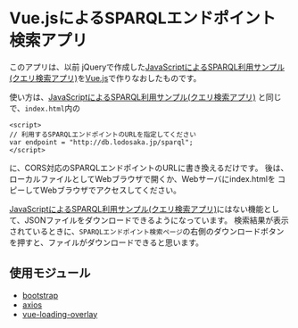 # Vue.jsによるSPARQLエンドポイント検索アプリ

このアプリは、以前 jQueryで作成した[JavaScriptによるSPARQL利用サンプル(クエリ検索アプリ)](https://github.com/uedayou/simple-sparqlsearch-js)を[Vue.js](https://vuejs.org/)で作りなおしたものです。

使い方は、[JavaScriptによるSPARQL利用サンプル(クエリ検索アプリ)](https://github.com/uedayou/simple-sparqlsearch-js) と同じで、`index.html`内の

```
<script>
// 利用するSPARQLエンドポイントのURLを指定してください
var endpoint = "http://db.lodosaka.jp/sparql";
</script>
```

に、CORS対応のSPARQLエンドポイントのURLに書き換えるだけです。
後は、ローカルファイルとしてWebブラウザで開くか、Webサーバにindex.htmlを
コピーしてWebブラウザでアクセスしてください。

[JavaScriptによるSPARQL利用サンプル(クエリ検索アプリ)](https://github.com/uedayou/simple-sparqlsearch-js)にはない機能として、JSONファイルをダウンロードできるようになっています。
検索結果が表示されているときに、`SPARQLエンドポイント検索ページ`の右側のダウンロードボタンを押すと、ファイルがダウンロードできると思います。

## 使用モジュール

- [bootstrap](https://getbootstrap.com/)
- [axios](https://github.com/axios/axios)
- [vue-loading-overlay](https://github.com/ankurk91/vue-loading-overlay)
